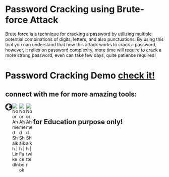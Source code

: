 <h1> Password Cracking using Brute-force Attack</h1>
Brute force is a technique for cracking a password by utilizing multiple potential combinations of digits, letters, and also punctuations.
By using this tool you can understand that how this attack works to crack a password, however, it relies on password complexity, more time will require to crack a more strong password, even can take few days, quite patience required!

# Password Cracking Demo <a href="https://technicalfaraz.com/brute-force-password-cracker-using-python/"> check it!</a><br>

## connect with me for more amazing tools:

[<img align="left" alt="Noor Ahmed Shaikh | blog" width="22px" src="https://raw.githubusercontent.com/iconic/open-iconic/master/svg/globe.svg" />][website]
[<img align="left" alt="Noor Ahmed Shaikh | LinkedIn" width="22px" src="https://cdn.jsdelivr.net/npm/simple-icons@v3/icons/linkedin.svg" />][linkedin]
[<img align="left" alt="Noor Ahmed Shaikh | Facebook" width="22px" src="https://cdn.jsdelivr.net/npm/simple-icons@v3/icons/facebook.svg" />][facebook]
[<img align="left" alt="Noor Ahmed Shaikh | twitter" width="22px" src="https://cdn.jsdelivr.net/npm/simple-icons@v3/icons/twitter.svg" />][twitter]<br>

[website]: https://technicalfaraz.com/author/noor_ahmed/
[twitter]: https://www.twitter.com/NoorShykh54?s=09
[facebook]: https://web.facebook.com/profile.php?id=100010125183183/
[linkedin]: https://www.linkedin.com/in/noor-ahmed-shaikh-2989691b4/

## for Education purpose only!
